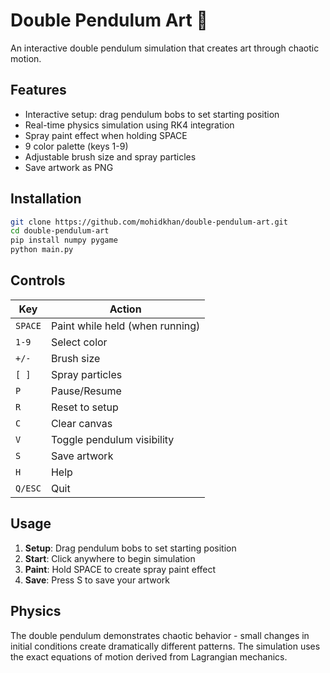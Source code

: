 # Double Pendulum Art 🎨

An interactive double pendulum simulation that creates art through chaotic motion.

## Features

- Interactive setup: drag pendulum bobs to set starting position
- Real-time physics simulation using RK4 integration
- Spray paint effect when holding SPACE
- 9 color palette (keys 1-9)
- Adjustable brush size and spray particles
- Save artwork as PNG

## Installation

```bash
git clone https://github.com/mohidkhan/double-pendulum-art.git
cd double-pendulum-art
pip install numpy pygame
python main.py
```

## Controls

| Key | Action |
|-----|--------|
| `SPACE` | Paint while held (when running) |
| `1-9` | Select color |
| `+/-` | Brush size |
| `[ ]` | Spray particles |
| `P` | Pause/Resume |
| `R` | Reset to setup |
| `C` | Clear canvas |
| `V` | Toggle pendulum visibility |
| `S` | Save artwork |
| `H` | Help |
| `Q/ESC` | Quit |

## Usage

1. **Setup**: Drag pendulum bobs to set starting position
2. **Start**: Click anywhere to begin simulation
3. **Paint**: Hold SPACE to create spray paint effect
4. **Save**: Press S to save your artwork

## Physics

The double pendulum demonstrates chaotic behavior - small changes in initial conditions create dramatically different patterns. The simulation uses the exact equations of motion derived from Lagrangian mechanics.

